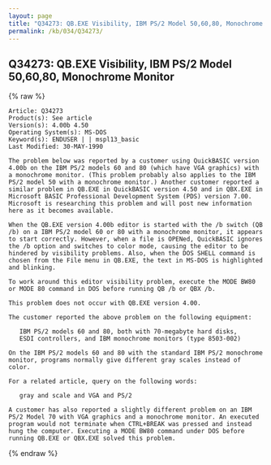 ```yaml
---
layout: page
title: "Q34273: QB.EXE Visibility, IBM PS/2 Model 50,60,80, Monochrome Monitor"
permalink: /kb/034/Q34273/
---
```


## Q34273: QB.EXE Visibility, IBM PS/2 Model 50,60,80, Monochrome Monitor

{% raw %}

	Article: Q34273
	Product(s): See article
	Version(s): 4.00b 4.50
	Operating System(s): MS-DOS
	Keyword(s): ENDUSER | | mspl13_basic
	Last Modified: 30-MAY-1990
	
	The problem below was reported by a customer using QuickBASIC version
	4.00b on the IBM PS/2 models 60 and 80 (which have VGA graphics) with
	a monochrome monitor. (This problem probably also applies to the IBM
	PS/2 model 50 with a monochrome monitor.) Another customer reported a
	similar problem in QB.EXE in QuickBASIC version 4.50 and in QBX.EXE in
	Microsoft BASIC Professional Development System (PDS) version 7.00.
	Microsoft is researching this problem and will post new information
	here as it becomes available.
	
	When the QB.EXE version 4.00b editor is started with the /b switch (QB
	/b) on a IBM PS/2 model 60 or 80 with a monochrome monitor, it appears
	to start correctly. However, when a file is OPENed, QuickBASIC ignores
	the /b option and switches to color mode, causing the editor to be
	hindered by visibility problems. Also, when the DOS SHELL command is
	chosen from the File menu in QB.EXE, the text in MS-DOS is highlighted
	and blinking.
	
	To work around this editor visibility problem, execute the MODE BW80
	or MODE 80 command in DOS before running QB /b or QBX /b.
	
	This problem does not occur with QB.EXE version 4.00.
	
	The customer reported the above problem on the following equipment:
	
	   IBM PS/2 models 60 and 80, both with 70-megabyte hard disks,
	   ESDI controllers, and IBM monochrome monitors (type 8503-002)
	
	On the IBM PS/2 models 60 and 80 with the standard IBM PS/2 monochrome
	monitor, programs normally give different gray scales instead of
	color.
	
	For a related article, query on the following words:
	
	   gray and scale and VGA and PS/2
	
	A customer has also reported a slightly different problem on an IBM
	PS/2 Model 70 with VGA graphics and a monochrome monitor. An executed
	program would not terminate when CTRL+BREAK was pressed and instead
	hung the computer. Executing a MODE BW80 command under DOS before
	running QB.EXE or QBX.EXE solved this problem.

{% endraw %}
